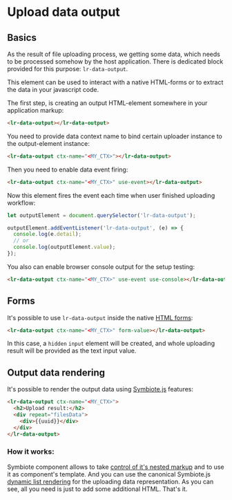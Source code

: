 # Upload data output

## Basics

As the result of file uploading process, we getting some data, which needs to be processed somehow by the host application. There is dedicated block provided for this purpose: `lr-data-output`.

This element can be used to interact with a native HTML-forms or to extract the data in your javascript code.

The first step, is creating an output HTML-element somewhere in your application markup:

```html
<lr-data-output></lr-data-output>
```

You need to provide data context name to bind certain uploader instance to the output-element instance:

```html
<lr-data-output ctx-name="<MY_CTX>"></lr-data-output>
```

Then you need to enable data event firing:

```html
<lr-data-output ctx-name="<MY_CTX>" use-event></lr-data-output>
```

Now this element fires the event each time when user finished uploading workflow:

```js
let outputElement = document.querySelector('lr-data-output');

outputElement.addEventListener('lr-data-output', (e) => {
  console.log(e.detail);
  // or
  console.log(outputElement.value);
});
```

You also can enable browser console output for the setup testing:

```html
<lr-data-output ctx-name="<MY_CTX>" use-event use-console></lr-data-output>
```

## Forms

It's possible to use `lr-data-output` inside the native [HTML forms](https://developer.mozilla.org/ru/docs/Web/HTML/Element/form):

```html
<lr-data-output ctx-name="<MY_CTX>" form-value></lr-data-output>
```

In this case, a `hidden` `input` element will be created, and whole uploading result will be provided as the text input value.

## Output data rendering

It's possible to render the output data using [Symbiote.js](https://github.com/symbiotejs/symbiote.js) features:

```html
<lr-data-output ctx-name="<MY_CTX>">
  <h2>Upload result:</h2>
  <div repeat="filesData">
    <div>{{uuid}}</div>
  </div>
</lr-data-output>
```

### How it works:

Symbiote component allows to take [control of it's nested markup](https://symbiotejs.org/?control_capture) and to use it as component's template. And you can use the canonical Symbiote.js [dynamic list rendering](https://symbiotejs.org/?list) for the uploading data representation. As you can see, all you need is just to add some additional HTML. That's it.
